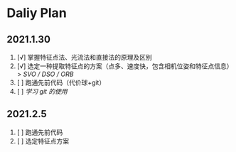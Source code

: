 # Daliy Plan

## 2021.1.30

1. [√] 掌握特征点法、光流法和直接法的原理及区别
2. [√] 选定一种提取特征点的方案（点多、速度快，包含相机位姿和特征点信息）> *SVO / DSO / ORB*
3. [ ] 跑通先前代码（代价球+git）
4. [ ] *学习 git 的使用*

## 2021.2.5

1. [ ] 跑通先前代码
2. [ ] 选定特征点方案

